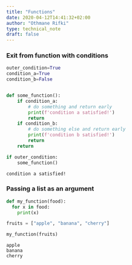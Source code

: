 ```yaml
---
title: "Functions"
date: 2020-04-12T14:41:32+02:00
author: "Othmane Rifki"
type: technical_note
draft: false
---
```

### Exit from function with conditions


```python
outer_condition=True
condition_a=True
condition_b=False


def some_function():
    if condition_a:
        # do something and return early
        print(f'condition a satisfied!')
        return
    if condition_b:
        # do something else and return early
        print(f'condition b satisfied!')
        return
    return

if outer_condition:
    some_function()
```

    condition a satisfied!


### Passing a list as an argument


```python
def my_function(food):
  for x in food:
    print(x)

fruits = ["apple", "banana", "cherry"]

my_function(fruits)
```

    apple
    banana
    cherry



```python

```
